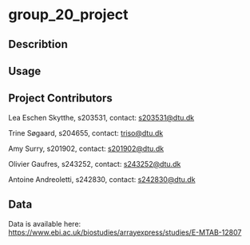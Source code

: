# group_20_project

## Describtion

## Usage

## Project Contributors

Lea Eschen Skytthe, s203531, contact: s203531@dtu.dk

Trine Søgaard, s204655, contact: triso@dtu.dk

Amy Surry, s201902, contact: s201902@dtu.dk

Olivier Gaufres, s243252, contact: s243252@dtu.dk

Antoine Andreoletti, s242830, contact: s242830@dtu.dk

## Data
Data is available here: https://www.ebi.ac.uk/biostudies/arrayexpress/studies/E-MTAB-12807

